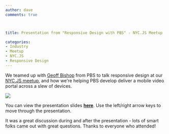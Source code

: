```yaml
---
author: dave
comments: true



title: Presentation from "Responsive Design with PBS" - NYC.JS Meetup

categories:
- Industry
- Meetup
- NYC.JS
- Responsive Design
---
```


We teamed up with [Geoff Bishop](http://www.twitter.com/gabishop) from PBS to talk responsive design at our [NYC.JS meetup](http://www.meetup.com/New-York-Ext-JS-Meetup/), and how we're helping PBS develop deliver a mobile video portal across a slew of devices.

![](http://moduscreate.com/wp-content/uploads/2012/07/AyCyI59CAAABvFX-468x350.jpg)




You can view the presentation slides [**here**](http://moduscreate.com/presentations/responsive-design-7-17/). Use the left/right arrow keys to move through the presentation.




It was a great discussion during and after the presentation - lots of smart folks came out with great questions. Thanks to everyone who attended!
